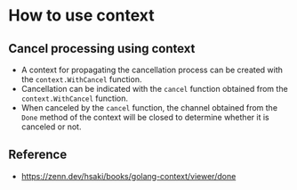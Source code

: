# How to use context

## Cancel processing using context

- A context for propagating the cancellation process can be created with the `context.WithCancel` function.
- Cancellation can be indicated with the `cancel` function obtained from the `context.WithCancel` function.
- When canceled by the `cancel` function, the channel obtained from the `Done` method of the context will be closed to determine whether it is canceled or not.

## Reference

- https://zenn.dev/hsaki/books/golang-context/viewer/done
